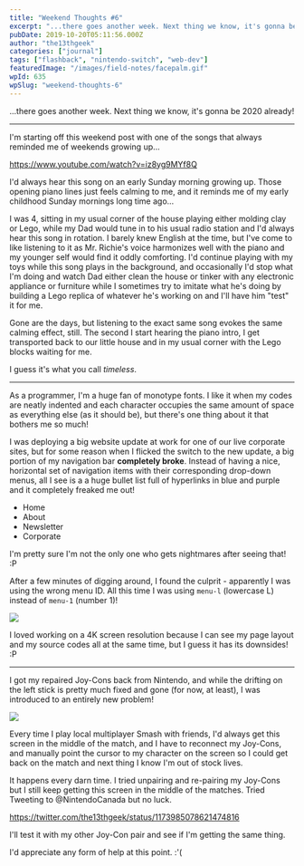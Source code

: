 ```yaml
---
title: "Weekend Thoughts #6"
excerpt: "...there goes another week. Next thing we know, it's gonna be 2020 already! I'm starting off this weekend post with one of the songs that always reminded me of…"
pubDate: 2019-10-20T05:11:56.000Z
author: "the13thgeek"
categories: ["journal"]
tags: ["flashback", "nintendo-switch", "web-dev"]
featuredImage: "/images/field-notes/facepalm.gif"
wpId: 635
wpSlug: "weekend-thoughts-6"
---
```


...there goes another week. Next thing we know, it's gonna be 2020 already!

* * *

I'm starting off this weekend post with one of the songs that always reminded me of weekends growing up...

https://www.youtube.com/watch?v=iz8yg9MYf8Q

I'd always hear this song on an early Sunday morning growing up. Those opening piano lines just feels calming to me, and it reminds me of my early childhood Sunday mornings long time ago...

I was 4, sitting in my usual corner of the house playing either molding clay or Lego, while my Dad would tune in to his usual radio station and I'd always hear this song in rotation. I barely knew English at the time, but I've come to like listening to it as Mr. Richie's voice harmonizes well with the piano and my younger self would find it oddly comforting. I'd continue playing with my toys while this song plays in the background, and occasionally I'd stop what I'm doing and watch Dad either clean the house or tinker with any electronic appliance or furniture while I sometimes try to imitate what he's doing by building a Lego replica of whatever he's working on and I'll have him "test" it for me.

Gone are the days, but listening to the exact same song evokes the same calming effect, still. The second I start hearing the piano intro, I get transported back to our little house and in my usual corner with the Lego blocks waiting for me.

I guess it's what you call _timeless_.

* * *

As a programmer, I'm a huge fan of monotype fonts. I like it when my codes are neatly indented and each character occupies the same amount of space as everything else (as it should be), but there's one thing about it that bothers me so much!

I was deploying a big website update at work for one of our live corporate sites, but for some reason when I flicked the switch to the new update, a big portion of my navigation bar **completely broke**. Instead of having a nice, horizontal set of navigation items with their corresponding drop-down menus, all I see is a a huge bullet list full of hyperlinks in blue and purple and it completely freaked me out!

*   Home
*   About
*   Newsletter
*   Corporate

I'm pretty sure I'm not the only one who gets nightmares after seeing that! :P

After a few minutes of digging around, I found the culprit - apparently I was using the wrong menu ID. All this time I was using `menu-l` (lowercase L) instead of `menu-1` (number 1)!

![](/images/field-notes/facepalm.gif)

I loved working on a 4K screen resolution because I can see my page layout and my source codes all at the same time, but I guess it has its downsides! :P

* * *

I got my repaired Joy-Cons back from Nintendo, and while the drifting on the left stick is pretty much fixed and gone (for now, at least), I was introduced to an entirely new problem!

![](/images/field-notes/joycondisconnects.jpg)

Every time I play local multiplayer Smash with friends, I'd always get this screen in the middle of the match, and I have to reconnect my Joy-Cons, and manually point the cursor to my character on the screen so I could get back on the match and next thing I know I'm out of stock lives.

It happens every darn time. I tried unpairing and re-pairing my Joy-Cons but I still keep getting this screen in the middle of the matches. Tried Tweeting to @NintendoCanada but no luck.

https://twitter.com/the13thgeek/status/1173985078621474816

I'll test it with my other Joy-Con pair and see if I'm getting the same thing.

I'd appreciate any form of help at this point. :'(